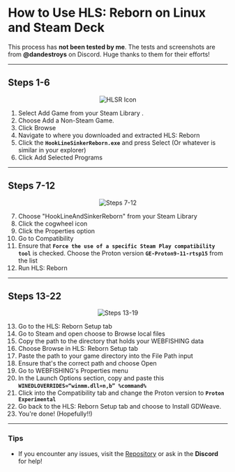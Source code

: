 # How to Use HLS: Reborn on Linux and Steam Deck

This process has **not been tested by me**. The tests and screenshots are from **@dandestroys** on Discord. Huge thanks to them for their efforts!

---

## Steps 1-6
<div align="center">
  <img src="https://github.com/FerretPaws/HLSReborn/blob/main/repores/LinuxUsageSteps1-6.png?raw=true" alt="HLSR Icon" />
</div>

1. Select Add Game from your Steam Library .
2. Choose Add a Non-Steam Game.
3. Click Browse
4. Navigate to where you downloaded and extracted HLS: Reborn
5. Click the **`HookLineSinkerReborn.exe`** and press Select (Or whatever is similar in your explorer) 
6. Click Add Selected Programs

---

## Steps 7-12
<div align="center">
  <img src="https://github.com/FerretPaws/HLSReborn/blob/main/repores/LinuxUsageSteps7-12.png?raw=true" alt="Steps 7-12" />
</div>

7. Choose "HookLineAndSinkerReborn" from your Steam Library 
8. Click the cogwheel icon
9. Click the Properties option 
10. Go to Compatibility 
11. Ensure that **`Force the use of a specific Steam Play compatibility tool`** is checked. Choose the Proton version **`GE-Proton9-11-rtsp15`** from the list 
12. Run HLS: Reborn

---

## Steps 13-22
<div align="center">
  <img src="https://github.com/FerretPaws/HLSReborn/blob/main/repores/LinuxUsageSteps13-22.png?raw=true" alt="Steps 13-19" />
</div>

13. Go to the HLS: Reborn Setup tab
14. Go to Steam and open choose to Browse local files
15. Copy the path to the directory that holds your WEBFISHING data
16. Choose Browse in HLS: Reborn Setup tab
17. Paste the path to your game directory into the File Path input
18. Ensure that's the correct path and choose Open
19. Go to WEBFISHING's Properties menu
20. In the Launch Options section, copy and paste this **`WINEDLOVERRIDES=“winmm.dll=n,b” %command%`**
21. Click into the Compatibility tab and change the Proton version to **`Proton Experimental`**
22. Go back to the HLS: Reborn Setup tab and choose to Install GDWeave.
23. You're done! (Hopefully!!)

---

### Tips
- If you encounter any issues, visit the [Repository](https://github.com/FerretPaws/HLSReborn) or ask in the **Discord** for help!

